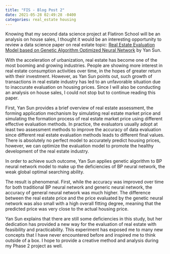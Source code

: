 ```yaml
---
title: "FIS - Blog Post 2"
date: 2021-05-28 02:49:28 -0400
categories: real_estate housing
---
```

Knowing that my second data science project at Flatiron School will be an analysis on house sales, I thought it would be an interesting opportunity to review a data science paper on real estate topic: [Real Estate Evaluation Model based on Genetic Algorithm Optimized Neural Network](https://datascience.codata.org/articles/10.5334/dsj-2019-036/) by Yan Sun.

With the acceleration of urbanization, real estate has become one of the most booming and growing industries. People are showing more interest in real estate consumption activities over time, in the hopes of greater return with their investment. However, as Yan Sun points out, such growth of transactions in real estate industry has led to an unfavorable situation due to inaccurate evaluation on housing prices. Since I will also be conducting an analysis on house sales, I could not stop but to continue reading this paper. 

First, Yan Sun provides a brief overview of real estate assessment, the forming application mechanism by simulating real estate market price and simulating the formation process of real estate market price using different effective evaluation methods. In practice, the evaluators usually adopt at least two assessment methods to improve the accuracy of data evaluation since different real estate evaluation methods leads to different final values. There is absolutely no perfect model to accurately predict housing prices, however, we can optimize the evaluation model to promote the healthy development of the real estate industry. 

In order to achieve such outcome, Yan Sun applies genetic algorithm to BP neural network model to make up the deficiencies of BP neural network, the weak global optimal searching ability.

The result is phenomenal. First, while the accuracy was improved over time for both traditional BP neural network and generic neural network, the accuracy of general neural network was much higher. The difference between the real estate price and the price evaluated by the genetic neural network was also small with a high overall fitting degree, meaning that the predicted price was very close to the actual housing price. 

Yan Sun explains that there are still some deficiencies in this study, but her dedication has provided a new way for the evaluation of real estate with feasibility and practicability. This experiment has exposed me to many new concepts that I have never encountered before and inspired me to think outside of a box. I hope to provide a creative method and analysis during my Phase 2 project as well. 
	




























